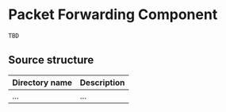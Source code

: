 # Packet Forwarding Component

    TBD

## Source structure

| Directory name         | Description                                                  |
| ---------------------- | ------------------------------------------------------------ |
|      ...               | ...                                                          |

